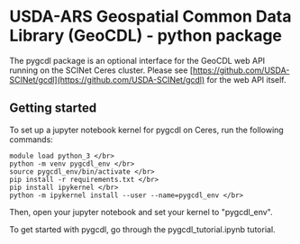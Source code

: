 # USDA-ARS Geospatial Common Data Library (GeoCDL) - python package

The pygcdl package is an optional interface for the GeoCDL web API running on the 
SCINet Ceres cluster. 
Please see 
[https://github.com/USDA-SCINet/gcdl](https://github.com/USDA-SCINet/gcdl) 
for the web API itself.

## Getting started

To set up a jupyter notebook kernel for pygcdl on Ceres, run the following commands:

```
module load python_3 </br>
python -m venv pygcdl_env </br>
source pygcdl_env/bin/activate </br>
pip install -r requirements.txt </br>
pip install ipykernel </br>
python -m ipykernel install --user --name=pygcdl_env </br>
```
Then, open your jupyter notebook and set your kernel to "pygcdl_env".

To get started with pygcdl, go through the pygcdl_tutorial.ipynb tutorial.
